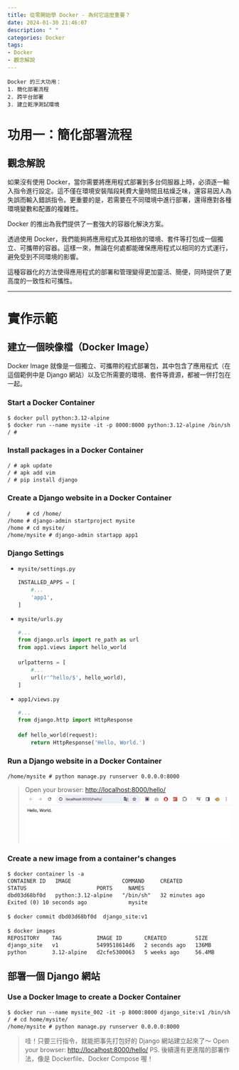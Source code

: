 ```yaml
---
title: 從零開始學 Docker - 為何它這麼重要？
date: 2024-01-30 21:46:07
description: " "
categories: Docker
tags: 
- Docker
- 觀念解說
---
```


```
Docker 的三大功用：
1. 簡化部署流程
2. 跨平台部署
3. 建立乾淨測試環境
```

# 功用一：簡化部署流程

## 觀念解說
如果沒有使用 Docker，當你需要將應用程式部署到多台伺服器上時，必須逐一輸入指令進行設定。這不僅在環境安裝階段耗費大量時間且枯燥乏味，還容易因人為失誤而輸入錯誤指令。更重要的是，若需要在不同環境中進行部署，還得應對各種環境變數和配置的複雜性。

Docker 的推出為我們提供了一套強大的容器化解決方案。

透過使用 Docker，我們能夠將應用程式及其相依的環境、套件等打包成一個獨立、可攜帶的容器。這樣一來，無論在何處都能確保應用程式以相同的方式運行，避免受到不同環境的影響。

這種容器化的方法使得應用程式的部署和管理變得更加靈活、簡便，同時提供了更高度的一致性和可攜性。

---
# 實作示範

## 建立一個映像檔（Docker Image）
Docker Image 就像是一個獨立、可攜帶的程式部署包，其中包含了應用程式（在這個範例中是 Django 網站）以及它所需要的環境、套件等資源，都被一併打包在一起。

### Start a Docker Container
```shell
$ docker pull python:3.12-alpine
$ docker run --name mysite -it -p 8000:8000 python:3.12-alpine /bin/sh
/ #
```

### Install packages in a Docker Container
```shell
/ # apk update
/ # apk add vim
/ # pip install django
```

### Create a Django website in a Docker Container
```shell
/     # cd /home/
/home # django-admin startproject mysite
/home # cd mysite/
/home/mysite # django-admin startapp app1
```

### Django Settings
- `mysite/settings.py`
	```python
	INSTALLED_APPS = [
        #...
        'app1',
	]
	```
- `mysite/urls.py`
	```python
	#...
	from django.urls import re_path as url
	from app1.views import hello_world

	urlpatterns = [
        #...
        url(r'^hello/$', hello_world),
	]
	```
- `app1/views.py`
	```python
	#...
	from django.http import HttpResponse

	def hello_world(request):
        return HttpResponse('Hello, World.')
	```

### Run a Django website in a Docker Container
```shell
/home/mysite # python manage.py runserver 0.0.0.0:8000
```

> Open your browser: [http://localhost:8000/hello/](http://localhost:8000/hello/)
> ![Hello, World.](從零開始學-Docker-為何它這麼重要？/hello_world.jpg)

### Create a new image from a container's changes
```shell
$ docker container ls -a
CONTAINER ID   IMAGE                COMMAND     CREATED          STATUS                      PORTS     NAMES
dbd03d68bf0d   python:3.12-alpine   "/bin/sh"   32 minutes ago   Exited (0) 10 seconds ago             mysite

$ docker commit dbd03d68bf0d  django_site:v1

$ docker images
REPOSITORY    TAG           IMAGE ID       CREATED         SIZE
django_site   v1            5499518614d6   2 seconds ago   136MB
python        3.12-alpine   d2cfe5300063   5 weeks ago     56.4MB
```

## 部署一個 Django 網站

### Use a Docker Image to create a Docker Container
```shell
$ docker run --name mysite_002 -it -p 8000:8000 django_site:v1 /bin/sh
/ # cd home/mysite/
/home/mysite # python manage.py runserver 0.0.0.0:8000
```

> 哇！只要三行指令，就能把事先打包好的 Django 網站建立起來了～
> Open your browser: [http://localhost:8000/hello/](http://localhost:8000/hello/)
> PS. 後續還有更進階的部署作法，像是 Dockerfile、Docker Compose 喔！

